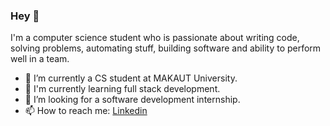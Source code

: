 ### Hey 👋

<!--
**Mihir0000/Mihir0000** is a ✨ _special_ ✨ repository because its `README.md` (this file) appears on your GitHub profile. 
-->

I'm a computer science student who is passionate about writing code, solving problems, automating stuff, building software and ability to perform well in a team.

- 🔭 I’m currently a CS student at MAKAUT University.
- 🌱 I'm currently learning full stack development.
- 👯 I’m looking for a software development internship. 
- 📫 How to reach me: [Linkedin](https://www.linkedin.com/in/mihir-baidya-045b23192/)
